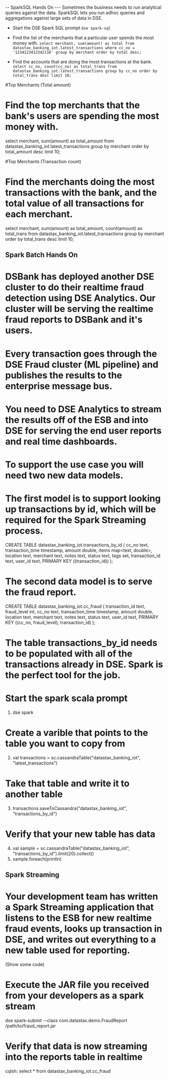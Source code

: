 -- SparkSQL Hands On
--- Sometimes the business needs to run analytical queries against the data. SparkSQL lets you run adhoc queries and aggregations against large sets of data in DSE.

* Start the DSE Spark SQL prompt
`dse spark-sql`

* Find the list of the merchants that a particular user spends the most money with.
`select merchant, sum(amount) as total from datastax_banking_iot.latest_transactions where cc_no = '1234123412342116' group by merchant order by total desc;`

* Find the accounts that are doing the most transactions at the bank.
`select cc_no, count(cc_no) as total_trans from datastax_banking_iot.latest_transactions group by cc_no order by total_trans desc limit 10;`

#Top Merchants (Total amount)
# Find the top merchants that the bank's users are spending the most money with.
select merchant, sum(amount) as total_amount from datastax_banking_iot.latest_transactions group by merchant order by total_amount desc limit 10;

#Top Merchants (Transaction count)
# Find the merchants doing the most transactions with the bank, and the total value of all transactions for each merchant.
select merchant, sum(amount) as total_amount, count(amount) as total_trans from datastax_banking_iot.latest_transactions group by merchant order by total_trans desc limit 10;


## Spark Batch Hands On
# DSBank has deployed another DSE cluster to do their realtime fraud detection using DSE Analytics. Our cluster will be serving the realtime fraud reports to DSBank and it's users.
# Every transaction goes through the DSE Fraud cluster (ML pipeline) and publishes the results to the enterprise message bus.
# You need to DSE Analytics to stream the results off of the ESB and into DSE for serving the end user reports and real time dashboards.

# To support the use case you will need two new data models.
# The first model is to support looking up transactions by id, which will be required for the Spark Streaming process.
CREATE TABLE datastax_banking_iot.transactions_by_id (
    cc_no text,
    transaction_time timestamp,
    amount double,
    items map<text, double>,
    location text,
    merchant text,
    notes text,
    status text,
    tags set<text>,
    transaction_id text,
    user_id text,
    PRIMARY KEY ((transaction_id))
);

# The second data model is to serve the fraud report.
CREATE TABLE datastax_banking_iot.cc_fraud (
    transaction_id text,
    fraud_level int,
    cc_no text,
    transaction_time timestamp,
    amount double,
    location text,
    merchant text,
    notes text,
    status text,
    user_id text,
    PRIMARY KEY ((cc_no, fraud_level), transaction_id)
);

# The table transactions_by_id needs to be populated with all of the transactions already in DSE. Spark is the perfect tool for the job.

# Start the spark scala prompt
1) dse spark

# Create a varible that points to the table you want to copy from
2) val transactions = sc.cassandraTable("datastax_banking_iot", "latest_transactions")

# Take that table and write it to another table
3) transactions.saveToCassandra("datastax_banking_iot", "transactions_by_id")

# Verify that your new table has data
4) val sample = sc.cassandraTable("datastax_banking_iot", "transactions_by_id").limit(20).collect()
5) sample.foreach(println)

## Spark Streaming
# Your development team has written a Spark Streaming application that listens to the ESB for new realtime fraud events, looks up transaction in DSE, and writes out everything to a new table used for reporting.

(Show some code)

# Execute the JAR file you received from your developers as a spark stream
dse spark-submit --class com.datastax.demo.FraudReport /path/to/fraud_report.jar

# Verify that data is now streaming into the reports table in realtime
cqlsh: select * from datastax_banking_iot.cc_fraud

